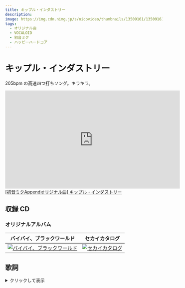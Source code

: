 ```yaml
---
title: キップル・インダストリー
description:
image: https://img.cdn.nimg.jp/s/nicovideo/thumbnails/13509161/13509161.original/r1280x720l?key=1d2aea4221d954d280dc99f1a40b779f661b6f85e34bd1bef2551f40a3f9bbda
tags:
  - オリジナル曲
  - VOCALOID
  - 初音ミク
  - ハッピーハードコア
---
```


# キップル・インダストリー

205bpm の高速四つ打ちソング。キラキラ。

<iframe
  width="560"
  height="315"
  src="https://www.youtube.com/embed/yGnFdaOV3us"
  frameBorder="0"
  allow="autoplay; encrypted-media"
  allowfullscreen
></iframe>

<script
  type="application/javascript"
  src="https://embed.nicovideo.jp/watch/sm13509161/script?w=640&h=360"
></script>

<noscript>
  <a href="http://www.nicovideo.jp/watch/sm13509161">
    [初音ミクAppendオリジナル曲] キップル・インダストリー
  </a>
</noscript>

## 収録 CD

### オリジナルアルバム

|                              バイバイ、ブラックワールド                              |                                セカイカタログ                                 |
| :----------------------------------------------------------------------------------: | :---------------------------------------------------------------------------: |
| [![バイバイ、ブラックワールド](../imgs/bbbw_cover.png)](../cds/02_byebyeblackworld/) | [![セカイカタログ](../imgs/sekai_catalog_cover.png)](../cds/04_sekaicatalog/) |

## 歌詞

<details>
<summary>クリックして表示</summary>
興味無いダイレクトメールとか  
食べ終えたガムの空きボトルとか  
風で骨の折れたビニール傘とか  
床に落ちた割り箸とか  
出てこない一粒のコーンとか  
空っぽの大きな水槽とか  
電池の切れたスマートフォンとか  
見つからない目的とか

世界には途方も無い数の物質が溢れていて  
今この瞬間にも何かが生まれ続けているんだ

足りない物は何ですか？  
本当に必要なものですか？  
それは明日もちゃんと使えるのですか？  
いつだっていつだって  
僕らのこの手には意味の無い物が握られているんだ

選択可能性の話とか  
先の見えない未来の話とか  
嘆くだけで中身の無い言葉とか  
途方もない夢だとか  
手の届かない星の海だとか  
語るだけのステキな理想とか  
居るとも知れぬ知的生命とか  
押しつぶした感情とか

僕たちは無限に広がる物質の海を漂っている  
今この瞬間にも何かが価値を失くしているんだ

足りない物は何ですか？  
本当に必要なものですか？  
それは明日もちゃんと使えるのですか？  
いつだっていつだって  
僕らのこの手には意味の無い物が握られているんだ

足りない物は何ですか？  
本当に必要なものですか？  
それでみんな幸せに成れるのですか？  
いつだっていつだって  
僕らのこの手には意味の無い物が握られているんだ

足りない物は何ですか？  
本当に必要なものですか？  
それでみんな幸せに成れるのですか？  
僕らの手は価値ある物を掴むために  
ただいつもここに存在しているんだ

</details>
